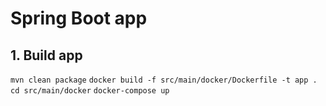 # Spring Boot app

## 1. Build app

`mvn clean package`
`docker build -f src/main/docker/Dockerfile -t app .`
`cd src/main/docker`
`docker-compose up`
